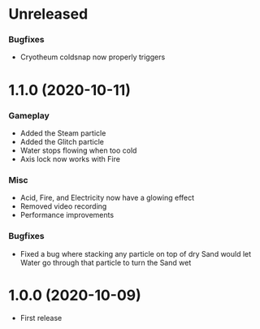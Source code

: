 # Unreleased
### Bugfixes
* Cryotheum coldsnap now properly triggers

# 1.1.0 (2020-10-11)
### Gameplay
* Added the Steam particle
* Added the Glitch particle
* Water stops flowing when too cold
* Axis lock now works with Fire
### Misc
* Acid, Fire, and Electricity now have a glowing effect
* Removed video recording
* Performance improvements
### Bugfixes
* Fixed a bug where stacking any particle on top of dry Sand would let Water go through that particle to turn the Sand wet

# 1.0.0 (2020-10-09)
* First release